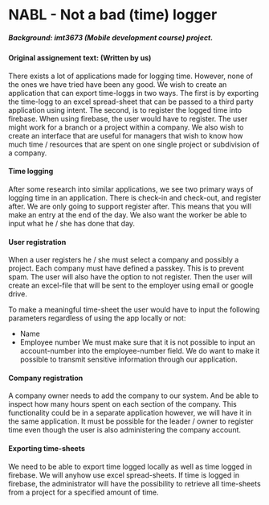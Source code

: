 # NABL - Not a bad (time) logger

#####  Background: imt3673 (Mobile development course) project.

#### Original assignement text: (Written by us) 

There exists a lot of applications made for logging time. However, none of the ones we have tried have been any good. We wish to create an application that can export time-loggs in two ways. The first is by exporting the time-logg to an excel spread-sheet that can be passed to a third party application using intent. 
The second, is to register the logged time into firebase. When using firebase, the user would have to register. The user might work for a branch or a project within a company. We also wish to create an interface that are useful for managers that wish to know how much time / resources that are spent on one single project or subdivision of a company. 


#### Time logging
After some research into similar applications, we see two primary ways of logging time in an application. There is check-in and check-out, and register after. We are only going to support register after. This means that you will make an entry at the end of the day. We also want the worker be able to input what he / she  has done that day. 


#### User registration
When a user registers he / she must select a company and possibly a project. Each company must have defined a passkey. This is to prevent spam. The user will also have the option to not register. Then the user will create an excel-file that will be sent to the employer using email or google drive. 

To make a meaningful time-sheet the user would have to input the following parameters regardless of using the app locally or not:
* Name
* Employee number
We must make sure that it is not possible to input an account-number into the employee-number field. We do want to make it possible to transmit sensitive information through our application. 


#### Company registration
A company owner needs to add the company to our system. And be able to inspect how many hours spent on each section of the company. This functionality could be in a separate application however, we will have it in the same application. It must be possible for the leader / owner to register time even though the user is also administering the company account. 


#### Exporting time-sheets
We need to be able to export time logged locally as well as time logged in firebase. We will anyhow use excel spread-sheets. If time is logged in firebase, the administrator will have the possibility to retrieve all time-sheets from a project for a specified amount of time. 
